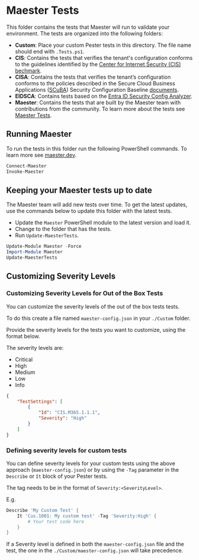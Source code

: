 # Maester Tests

This folder contains the tests that Maester will run to validate your environment. The tests are organized into the following folders:

- **Custom**: Place your custom Pester tests in this directory. The file name should end with `.Tests.ps1`.
- **CIS**: Contains the tests that verifies the tenant's configuration conforms to the guidelines identified by the [Center for Internet Security (CIS) bechmark](https://www.cisecurity.org/benchmark/microsoft_365).
- **CISA**: Contains the tests that verifies the tenant’s configuration conforms to the policies described in the Secure Cloud Business Applications ([SCuBA](https://cisa.gov/scuba)) Security Configuration Baseline [documents](https://github.com/cisagov/ScubaGear/blob/main/baselines/README.md).
- **EIDSCA**: Contains tests based on the [Entra ID Security Config Analyzer](https://maester.dev/docs/tests/eidsca/).
- **Maester**: Contains the tests that are built by the Maester team with contributions from the community. To learn more about the tests see [Maester Tests](https://maester.dev/docs/tests/maester).

## Running Maester

To run the tests in this folder run the following PowerShell commands. To learn more see [maester.dev](https://maester.dev).

```powershell
Connect-Maester
Invoke-Maester
```

## Keeping your Maester tests up to date

The Maester team will add new tests over time. To get the latest updates, use the commands below to update this folder with the latest tests.

- Update the `Maester` PowerShell module to the latest version and load it.
- Change to the folder that has the tests.
- Run `Update-MaesterTests`.

```powershell
Update-Module Maester -Force
Import-Module Maester
Update-MaesterTests
```

## Customizing Severity Levels

### Customizing Severity Levels for Out of the Box Tests

You can customize the severity levels of the out of the box tests tests.

To do this create a file named `maester-config.json` in your `./Custom` folder.

Provide the severity levels for the tests you want to customize, using the format below.

The severity levels are:

- Critical
- High
- Medium
- Low
- Info

```json
{
    "TestSettings": [
        {
            "Id": "CIS.M365.1.1.1",
            "Severity": "High"
        }
    ]
}
```

### Defining severity levels for custom tests

You can define severity levels for your custom tests using the above approach (`maester-config.json`) or by using the `-Tag` parameter in the `Describe` or `It` block of your Pester tests.

The tag needs to be in the format of `Severity:<SeverityLevel>`.

E.g.

```powershell
Describe 'My Custom Test' {
    It 'Cus.1001: My custom test' -Tag 'Severity:High' {
        # Your test code here
    }
}
```

If a Severity level is defined in both the `maester-config.json` file and the test, the one in the `./Custom/maester-config.json` will take precedence.
